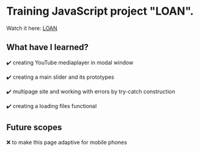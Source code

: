 # Training JavaScript project "LOAN".

Watch it here: [LOAN](https://andrej-a.github.io/Loan_JSpractice_3-/dist/index.html)

## What have I learned?

:heavy_check_mark: creating YouTube mediaplayer in modal window

:heavy_check_mark: creating a main slider and its prototypes

:heavy_check_mark: multipage site and working with errors by try-catch construction

:heavy_check_mark: creating a loading files functional

## Future scopes
:x: to make this page adaptive for mobile phones

